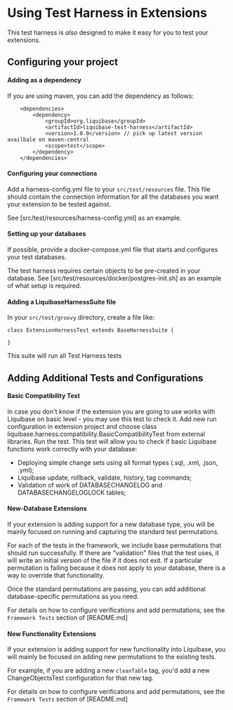 # Using Test Harness in Extensions

This test harness is *also* designed to make it easy for you to test your extensions.

## Configuring your project
 
#### Adding as a dependency

If you are using maven, you can add the dependency as follows:   

```
    <dependencies>
        <dependency>
            <groupId>org.liquibase</groupId>
            <artifactId>liquibase-test-harness</artifactId>
            <version>1.0.0</version> // pick up latest version availbale on maven-central
            <scope>test</scope>
        </dependency>
    </dependencies>
```

#### Configuring your connections

Add a harness-config.yml file to your `src/test/resources` file. 
This file should contain the connection information for all the databases you want your extension to be tested against.

See [src/test/resources/harness-config.yml] as an example.

#### Setting up your databases

If possible, provide a docker-compose.yml file that starts and configures your test databases. 

The test harness requires certain objects to be pre-created in your database. See [src/test/resources/docker/postgres-init.sh] as an example of what setup is required.

#### Adding a LiquibaseHarnessSuite file

In your `src/test/groovy` directory, create a file like:      

```
class ExtensionHarnessTest extends BaseHarnessSuite {

}
```

This suite will run all Test Harness tests

## Adding Additional Tests and Configurations


#### Basic Compatibility Test

In case you don't know if the extension you are going to use works with Liquibase on basic level - you may use this test
to check it. Add new run configuration in extension project and choose class liquibase.harness.compatibility.BasicCompatibilityTest
from external libraries. Run the test.
This test will allow you to check if basic Liquibase functions work correctly with your database:
- Deploying simple change sets using all format types (.sql, .xml, .json, .yml);
- Liquibase update, rollback, validate, history, tag commands;
- Validation of work of DATABASECHANGELOG and DATABASECHANGELOGLOCK tables;

#### New-Database Extensions

If your extension is adding support for a new database type, you will be mainly focused on running and capturing the standard test permutations.

For each of the tests in the framework, we include base permutations that should run successfully. 
If there are "validation" files that the test uses, it will write an initial version of the file if it does not exit.
If a particular permutation is failing because it does not apply to your database, there is a way to override that functionality.

Once the standard permutations are passing, you can add additional database-specific permutations as you need. 

For details on how to configure verifications and add permutations, see the `Framework Tests` section of [README.md] 
      
#### New Functionality Extensions

If your extension is adding support for new functionality into Liquibase, you will mainly be focused on adding new permutations to the existing tests.
 
For example, if you are adding a new `cleanTable` tag, you'd add a new ChangeObjectsTest configuration for that new tag.  
 
For details on how to configure verifications and add permutations, see the `Framework Tests` section of [README.md] 
   

